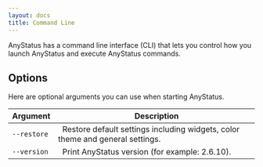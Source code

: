 ```yaml
---
layout: docs
title: Command Line
---
```


AnyStatus has a command line interface (CLI) that lets you control how you launch AnyStatus and execute AnyStatus commands.

## Options

Here are optional arguments you can use when starting AnyStatus.

|Argument|&nbsp;&nbsp;Description|
|---|---|
|`--restore`|&nbsp;&nbsp;Restore default settings including widgets, color theme and general settings.|
|`--version`|&nbsp;&nbsp;Print AnyStatus version (for example: 2.6.10).|
